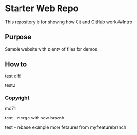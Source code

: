 # Starter Web Repo

This repository is for showing how Git and GitHub work
##Intro

## Purpose

Sample website with plenty of files for demos

## How to

test diff!

test2

### Copyright

mc71

test - merge with new bracnh

test - rebase example
more fetaures from myfreaturebranch